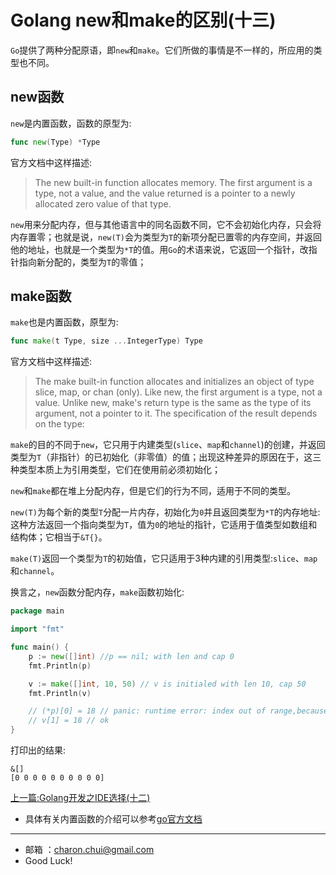 Golang new和make的区别(十三)
===


`Go`提供了两种分配原语，即`new`和`make`。它们所做的事情是不一样的，所应用的类型也不同。

new函数
---


`new`是内置函数，函数的原型为:   
```go
func new(Type) *Type
```

官方文档中这样描述:    
> The new built-in function allocates memory. The first argument is a type, not a value, and the value returned is a pointer to a newly allocated zero value of that type.

`new`用来分配内存，但与其他语言中的同名函数不同，它不会初始化内存，只会将内存置零；也就是说，`new(T)`会为类型为`T`的新项分配已置零的内存空间，并返回他的地址，也就是一个类型为`*T`的值。用`Go`的术语来说，它返回一个指针，改指针指向新分配的，类型为`T`的零值；


make函数
---

`make`也是内置函数，原型为:   
```go
func make(t Type, size ...IntegerType) Type
```

官方文档中这样描述:   
> The make built-in function allocates and initializes an object of type slice, map, or chan (only). Like new, the first argument is a type, not a value. Unlike new, make's return type is the same as the type of its argument, not a pointer to it. The specification of the result depends on the type:




`make`的目的不同于`new`，它只用于内建类型(`slice`、`map`和`channel`)的创建，并返回类型为`T`（非指针）的已初始化（非零值）的值；出现这种差异的原因在于，这三种类型本质上为引用类型，它们在使用前必须初始化；

`new`和`make`都在堆上分配内存，但是它们的行为不同，适用于不同的类型。

`new(T)`为每个新的类型`T`分配一片内存，初始化为`0`并且返回类型为`*T`的内存地址:这种方法返回一个指向类型为`T`，值为`0`的地址的指针，它适用于值类型如数组和结构体；它相当于`&T{}`。

`make(T)`返回一个类型为`T`的初始值，它只适用于3种内建的引用类型:`slice`、`map`和`channel`。

换言之，`new`函数分配内存，`make`函数初始化:   
```go
package main

import "fmt"

func main() {
    p := new([]int) //p == nil; with len and cap 0
    fmt.Println(p)

    v := make([]int, 10, 50) // v is initialed with len 10, cap 50
    fmt.Println(v)

    // (*p)[0] = 18 // panic: runtime error: index out of range,because p is a nil pointer, with len and cap 0
    // v[1] = 18 // ok
}
```
打印出的结果:   
```
&[]
[0 0 0 0 0 0 0 0 0 0]
```

[上一篇:Golang开发之IDE选择(十二)](https://github.com/CharonChui/GolangStudyNote/blob/master/12.Golang%E5%BC%80%E5%8F%91%E4%B9%8BIDE%E9%80%89%E6%8B%A9(%E5%8D%81%E4%BA%8C).md)   

- 具体有关内置函数的介绍可以参考[go官方文档](https://golang.org/pkg/builtin/#new)

---

- 邮箱 ：charon.chui@gmail.com  
- Good Luck! 
